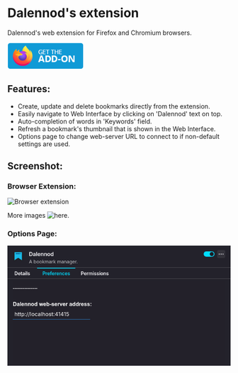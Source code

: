 # Dalennod's extension

Dalennod's web extension for Firefox and Chromium browsers.

[![Get the Addon](./images/amo/get-the-addon.png)](https://addons.mozilla.org/en-US/firefox/addon/dalennod)

## Features:

- Create, update and delete bookmarks directly from the extension.
- Easily navigate to Web Interface by clicking on 'Dalennod' text on top.
- Auto-completion of words in 'Keywords' field.
- Refresh a bookmark's thumbnail that is shown in the Web Interface.
- Options page to change web-server URL to connect to if non-default settings are used.

## Screenshot:

### Browser Extension:
![Browser extension](./images/firefox-popup-update-remove.png)

More images ![here](./images).

### Options Page:
![Options Page](./images/options.png)

